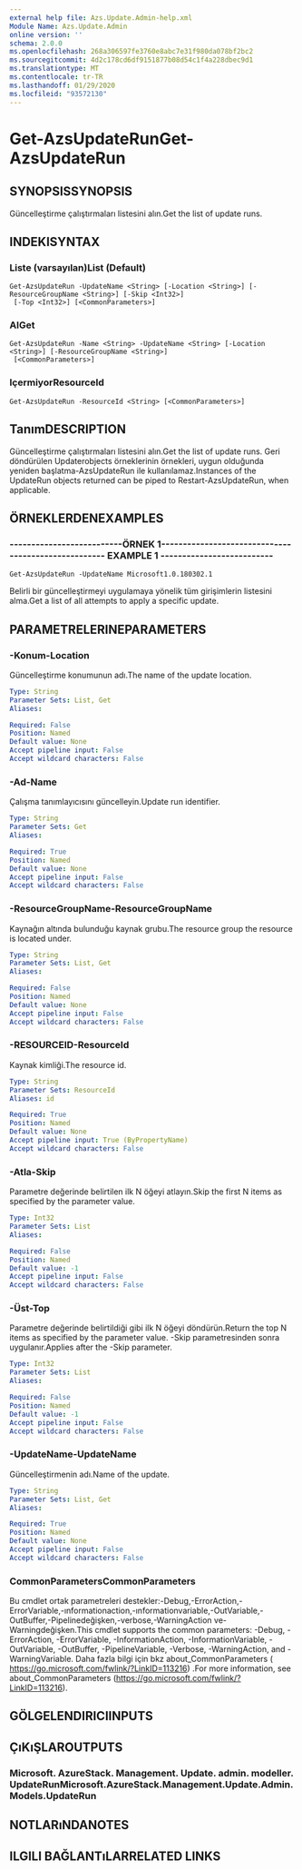```yaml
---
external help file: Azs.Update.Admin-help.xml
Module Name: Azs.Update.Admin
online version: ''
schema: 2.0.0
ms.openlocfilehash: 268a306597fe3760e8abc7e31f980da078bf2bc2
ms.sourcegitcommit: 4d2c178cd6df9151877b08d54c1f4a228dbec9d1
ms.translationtype: MT
ms.contentlocale: tr-TR
ms.lasthandoff: 01/29/2020
ms.locfileid: "93572130"
---
```

# <span data-ttu-id="21ed8-101">Get-AzsUpdateRun</span><span class="sxs-lookup"><span data-stu-id="21ed8-101">Get-AzsUpdateRun</span></span>

## <span data-ttu-id="21ed8-102">SYNOPSIS</span><span class="sxs-lookup"><span data-stu-id="21ed8-102">SYNOPSIS</span></span>
<span data-ttu-id="21ed8-103">Güncelleştirme çalıştırmaları listesini alın.</span><span class="sxs-lookup"><span data-stu-id="21ed8-103">Get the list of update runs.</span></span>

## <span data-ttu-id="21ed8-104">INDEKI</span><span class="sxs-lookup"><span data-stu-id="21ed8-104">SYNTAX</span></span>

### <span data-ttu-id="21ed8-105">Liste (varsayılan)</span><span class="sxs-lookup"><span data-stu-id="21ed8-105">List (Default)</span></span>
```
Get-AzsUpdateRun -UpdateName <String> [-Location <String>] [-ResourceGroupName <String>] [-Skip <Int32>]
 [-Top <Int32>] [<CommonParameters>]
```

### <span data-ttu-id="21ed8-106">Al</span><span class="sxs-lookup"><span data-stu-id="21ed8-106">Get</span></span>
```
Get-AzsUpdateRun -Name <String> -UpdateName <String> [-Location <String>] [-ResourceGroupName <String>]
 [<CommonParameters>]
```

### <span data-ttu-id="21ed8-107">Içermiyor</span><span class="sxs-lookup"><span data-stu-id="21ed8-107">ResourceId</span></span>
```
Get-AzsUpdateRun -ResourceId <String> [<CommonParameters>]
```

## <span data-ttu-id="21ed8-108">Tanım</span><span class="sxs-lookup"><span data-stu-id="21ed8-108">DESCRIPTION</span></span>
<span data-ttu-id="21ed8-109">Güncelleştirme çalıştırmaları listesini alın.</span><span class="sxs-lookup"><span data-stu-id="21ed8-109">Get the list of update runs.</span></span> <span data-ttu-id="21ed8-110">Geri döndürülen Updaterobjects örneklerinin örnekleri, uygun olduğunda yeniden başlatma-AzsUpdateRun ile kullanılamaz.</span><span class="sxs-lookup"><span data-stu-id="21ed8-110">Instances of the UpdateRun objects returned can be piped to Restart-AzsUpdateRun, when applicable.</span></span>

## <span data-ttu-id="21ed8-111">ÖRNEKLERDEN</span><span class="sxs-lookup"><span data-stu-id="21ed8-111">EXAMPLES</span></span>

### <span data-ttu-id="21ed8-112">--------------------------ÖRNEK 1--------------------------</span><span class="sxs-lookup"><span data-stu-id="21ed8-112">-------------------------- EXAMPLE 1 --------------------------</span></span>
```
Get-AzsUpdateRun -UpdateName Microsoft1.0.180302.1
```

<span data-ttu-id="21ed8-113">Belirli bir güncelleştirmeyi uygulamaya yönelik tüm girişimlerin listesini alma.</span><span class="sxs-lookup"><span data-stu-id="21ed8-113">Get a list of all attempts to apply a specific update.</span></span>

## <span data-ttu-id="21ed8-114">PARAMETRELERINE</span><span class="sxs-lookup"><span data-stu-id="21ed8-114">PARAMETERS</span></span>

### <span data-ttu-id="21ed8-115">-Konum</span><span class="sxs-lookup"><span data-stu-id="21ed8-115">-Location</span></span>
<span data-ttu-id="21ed8-116">Güncelleştirme konumunun adı.</span><span class="sxs-lookup"><span data-stu-id="21ed8-116">The name of the update location.</span></span>

```yaml
Type: String
Parameter Sets: List, Get
Aliases: 

Required: False
Position: Named
Default value: None
Accept pipeline input: False
Accept wildcard characters: False
```

### <span data-ttu-id="21ed8-117">-Ad</span><span class="sxs-lookup"><span data-stu-id="21ed8-117">-Name</span></span>
<span data-ttu-id="21ed8-118">Çalışma tanımlayıcısını güncelleyin.</span><span class="sxs-lookup"><span data-stu-id="21ed8-118">Update run identifier.</span></span>

```yaml
Type: String
Parameter Sets: Get
Aliases: 

Required: True
Position: Named
Default value: None
Accept pipeline input: False
Accept wildcard characters: False
```

### <span data-ttu-id="21ed8-119">-ResourceGroupName</span><span class="sxs-lookup"><span data-stu-id="21ed8-119">-ResourceGroupName</span></span>
<span data-ttu-id="21ed8-120">Kaynağın altında bulunduğu kaynak grubu.</span><span class="sxs-lookup"><span data-stu-id="21ed8-120">The resource group the resource is located under.</span></span>

```yaml
Type: String
Parameter Sets: List, Get
Aliases: 

Required: False
Position: Named
Default value: None
Accept pipeline input: False
Accept wildcard characters: False
```

### <span data-ttu-id="21ed8-121">-RESOURCEID</span><span class="sxs-lookup"><span data-stu-id="21ed8-121">-ResourceId</span></span>
<span data-ttu-id="21ed8-122">Kaynak kimliği.</span><span class="sxs-lookup"><span data-stu-id="21ed8-122">The resource id.</span></span>

```yaml
Type: String
Parameter Sets: ResourceId
Aliases: id

Required: True
Position: Named
Default value: None
Accept pipeline input: True (ByPropertyName)
Accept wildcard characters: False
```

### <span data-ttu-id="21ed8-123">-Atla</span><span class="sxs-lookup"><span data-stu-id="21ed8-123">-Skip</span></span>
<span data-ttu-id="21ed8-124">Parametre değerinde belirtilen ilk N öğeyi atlayın.</span><span class="sxs-lookup"><span data-stu-id="21ed8-124">Skip the first N items as specified by the parameter value.</span></span>

```yaml
Type: Int32
Parameter Sets: List
Aliases: 

Required: False
Position: Named
Default value: -1
Accept pipeline input: False
Accept wildcard characters: False
```

### <span data-ttu-id="21ed8-125">-Üst</span><span class="sxs-lookup"><span data-stu-id="21ed8-125">-Top</span></span>
<span data-ttu-id="21ed8-126">Parametre değerinde belirtildiği gibi ilk N öğeyi döndürün.</span><span class="sxs-lookup"><span data-stu-id="21ed8-126">Return the top N items as specified by the parameter value.</span></span>
<span data-ttu-id="21ed8-127">-Skip parametresinden sonra uygulanır.</span><span class="sxs-lookup"><span data-stu-id="21ed8-127">Applies after the -Skip parameter.</span></span>

```yaml
Type: Int32
Parameter Sets: List
Aliases: 

Required: False
Position: Named
Default value: -1
Accept pipeline input: False
Accept wildcard characters: False
```

### <span data-ttu-id="21ed8-128">-UpdateName</span><span class="sxs-lookup"><span data-stu-id="21ed8-128">-UpdateName</span></span>
<span data-ttu-id="21ed8-129">Güncelleştirmenin adı.</span><span class="sxs-lookup"><span data-stu-id="21ed8-129">Name of the update.</span></span>

```yaml
Type: String
Parameter Sets: List, Get
Aliases: 

Required: True
Position: Named
Default value: None
Accept pipeline input: False
Accept wildcard characters: False
```

### <span data-ttu-id="21ed8-130">CommonParameters</span><span class="sxs-lookup"><span data-stu-id="21ed8-130">CommonParameters</span></span>
<span data-ttu-id="21ed8-131">Bu cmdlet ortak parametreleri destekler:-Debug,-ErrorAction,-ErrorVariable,-ınformationaction,-ınformationvariable,-OutVariable,-OutBuffer,-Pipelinedeğişken,-verbose,-WarningAction ve-Warningdeğişken.</span><span class="sxs-lookup"><span data-stu-id="21ed8-131">This cmdlet supports the common parameters: -Debug, -ErrorAction, -ErrorVariable, -InformationAction, -InformationVariable, -OutVariable, -OutBuffer, -PipelineVariable, -Verbose, -WarningAction, and -WarningVariable.</span></span> <span data-ttu-id="21ed8-132">Daha fazla bilgi için bkz about_CommonParameters ( https://go.microsoft.com/fwlink/?LinkID=113216) .</span><span class="sxs-lookup"><span data-stu-id="21ed8-132">For more information, see about_CommonParameters (https://go.microsoft.com/fwlink/?LinkID=113216).</span></span>

## <span data-ttu-id="21ed8-133">GÖLGELENDIRICI</span><span class="sxs-lookup"><span data-stu-id="21ed8-133">INPUTS</span></span>

## <span data-ttu-id="21ed8-134">ÇıKıŞLAR</span><span class="sxs-lookup"><span data-stu-id="21ed8-134">OUTPUTS</span></span>

### <span data-ttu-id="21ed8-135">Microsoft. AzureStack. Management. Update. admin. modeller. UpdateRun</span><span class="sxs-lookup"><span data-stu-id="21ed8-135">Microsoft.AzureStack.Management.Update.Admin.Models.UpdateRun</span></span>

## <span data-ttu-id="21ed8-136">NOTLARıNDA</span><span class="sxs-lookup"><span data-stu-id="21ed8-136">NOTES</span></span>

## <span data-ttu-id="21ed8-137">ILGILI BAĞLANTıLAR</span><span class="sxs-lookup"><span data-stu-id="21ed8-137">RELATED LINKS</span></span>

